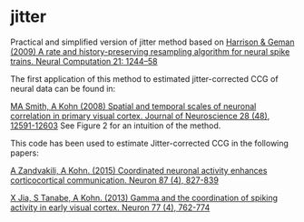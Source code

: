 # jitter
Practical and simplified version of jitter method based on [Harrison & Geman (2009) A rate and history-preserving resampling algorithm for neural spike trains. Neural Computation 21: 1244–58](https://www.ncbi.nlm.nih.gov/pmc/articles/PMC3065177/)

The first application of this method to estimated jitter-corrected CCG of neural data can be found in:

[MA Smith, A Kohn (2008) Spatial and temporal scales of neuronal correlation in primary visual cortex. Journal of Neuroscience 28 (48), 12591-12603](https://www.jneurosci.org/content/28/48/12591)
See Figure 2 for an intuition of the method.

This code has been used to estimate Jitter-corrected CCG in the following papers:

[A Zandvakili, A Kohn. (2015) Coordinated neuronal activity enhances corticocortical communication. Neuron 87 (4), 827-839](https://pubmed.ncbi.nlm.nih.gov/26291164/)

[X Jia, S Tanabe, A Kohn. (2013) Gamma and the coordination of spiking activity in early visual cortex. Neuron 77 (4), 762-774](https://doi.org/10.1016/j.neuron.2012.12.036)



